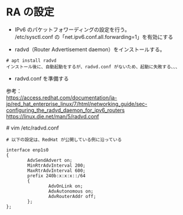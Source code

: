 # RA の設定
* IPv6 のパケットフォワーディングの設定を行う。  
/etc/sysctl.conf の「net.ipv6.conf.all.forwarding=1」を有効にする

* radvd（Router Advertisement daemon）をインストールする。
```
# apt install radvd
インストール後に、自動起動をするが、radvd.conf がないため、起動に失敗する、、、
```

* radvd.conf を準備する

参考：  
https://access.redhat.com/documentation/ja-jp/red_hat_enterprise_linux/7/html/networking_guide/sec-configuring_the_radvd_daemon_for_ipv6_routers  
https://linux.die.net/man/5/radvd.conf

\# vim /etc/radvd.conf
```
# 以下の設定は、RedHat が公開している例に沿っている

interface enp1s0
{
        AdvSendAdvert on;
        MinRtrAdvInterval 200;
        MaxRtrAdvInterval 600;
        prefix 240b:x:x:x::/64
        {
                AdvOnLink on;
                AdvAutonomous on;
                AdvRouterAddr off;
        };
};
```
